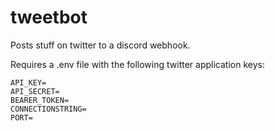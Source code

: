 # tweetbot
Posts stuff on twitter to a discord webhook.

Requires a .env file with the following twitter application keys:
```
API_KEY=
API_SECRET=
BEARER_TOKEN=
CONNECTIONSTRING=
PORT=
```
